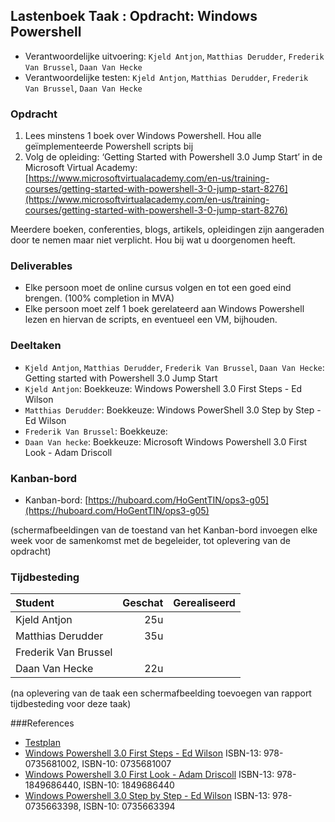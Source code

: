 ## Lastenboek Taak : Opdracht: Windows Powershell

* Verantwoordelijke uitvoering: `Kjeld Antjon`, `Matthias Derudder`, `Frederik Van Brussel`, `Daan Van Hecke`
* Verantwoordelijke testen: `Kjeld Antjon`, `Matthias Derudder`, `Frederik Van Brussel`, `Daan Van Hecke`

### Opdracht
1. Lees minstens 1 boek over Windows Powershell. Hou alle geïmplementeerde Powershell scripts bij
2. Volg de opleiding: ‘Getting Started with Powershell 3.0 Jump Start’ in de Microsoft Virtual Academy:
[https://www.microsoftvirtualacademy.com/en-us/training-courses/getting-started-with-powershell-3-0-jump-start-8276](https://www.microsoftvirtualacademy.com/en-us/training-courses/getting-started-with-powershell-3-0-jump-start-8276)

Meerdere boeken, conferenties, blogs, artikels, opleidingen zijn aangeraden door te nemen maar niet verplicht. Hou bij wat u
doorgenomen heeft.

### Deliverables

* Elke persoon moet de online cursus volgen en tot een goed eind brengen. (100% completion in MVA)
* Elke persoon moet zelf 1 boek gerelateerd aan Windows Powershell lezen en hiervan de scripts, en eventueel een VM, bijhouden.

### Deeltaken

* `Kjeld Antjon`, `Matthias Derudder`, `Frederik Van Brussel`, `Daan Van Hecke`: Getting started with Powershell 3.0 Jump Start
* `Kjeld Antjon`: Boekkeuze: Windows Powershell 3.0 First Steps - Ed Wilson
* `Matthias Derudder`: Boekkeuze: Windows PowerShell 3.0 Step by Step - Ed Wilson
* `Frederik Van Brussel`: Boekkeuze: 
* `Daan Van hecke`: Boekkeuze: Microsoft Windows Powershell 3.0 First Look - Adam Driscoll 

### Kanban-bord

* Kanban-bord: [https://huboard.com/HoGentTIN/ops3-g05](https://huboard.com/HoGentTIN/ops3-g05)

(schermafbeeldingen van de toestand van het Kanban-bord invoegen elke week voor de samenkomst met de begeleider, tot oplevering van de opdracht)

### Tijdbesteding

| Student  | Geschat | Gerealiseerd |
| :---     |    ---: |         ---: |
| Kjeld Antjon |  25u       |              |
| Matthias Derudder |   35u   |              |
| Frederik Van Brussel |         |              |
| Daan Van Hecke |  22u       |              |

(na oplevering van de taak een schermafbeelding toevoegen van rapport tijdbesteding voor deze taak)


###References

* [Testplan](./testplan.md)
* [Windows Powershell 3.0 First Steps - Ed Wilson](http://www.amazon.com/Windows-PowerShell-3-0-First-Steps/dp/0735681007) ISBN-13: 978-0735681002, ISBN-10: 0735681007
* [Windows Powershell 3.0 First Look - Adam Driscoll](http://www.amazon.com/Microsoft-Windows-PowerShell-3-0-Firstlook/dp/1849686440) ISBN-13: 978-1849686440, ISBN-10: 1849686440
* [Windows Powershell 3.0 Step by Step - Ed Wilson](http://www.amazon.com/Windows-PowerShell-3-0-Step-Developer-ebook/dp/B00JDMPJHU/ref=asap_bc?ie=UTF8) ISBN-13: 978-0735663398, ISBN-10: 0735663394
